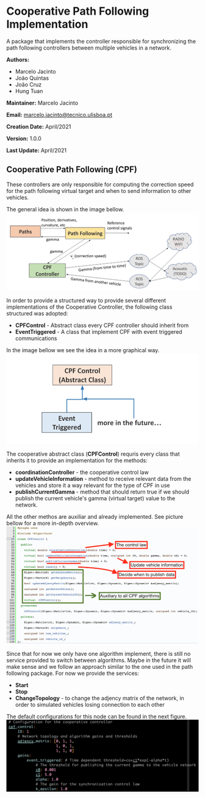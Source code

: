# Cooperative Path Following Implementation
A package that implements the controller responsible for synchronizing the path following controllers between multiple vehicles in a network.

**Authors:**
- Marcelo Jacinto
- João Quintas
- João Cruz
- Hung Tuan

**Maintainer:** Marcelo Jacinto

**Email:** marcelo.jacinto@tecnico.ulisboa.pt

**Creation Date:** April/2021

**Version:** 1.0.0

**Last Update:** April/2021

## Cooperative Path Following (CPF)
These controllers are only responsible for computing the correction speed for the path following virtual target and when to send information to other vehicles.

The general idea is shown in the image bellow.
![CPF High Level Architecture](img/cpf.png)

In order to provide a structured way to provide several different implementations of the Cooperative Controller, the following class structured was adopted:
- **CPFControl** - Abstract class every CPF controller should inherit from
- **EventTriggered** - A class that implement CPF with event triggered communications

In the image bellow we see the idea in a more graphical way.
![Class Structure](img/class_structure.png)

The cooperative abstract class (**CPFControl**) requris every class that inherits it to provide an implementation for the methods:
- **coordinationController** - the cooperative control law
- **updateVehicleInformation** - method to receive relevant data from the vehicles and store it a way relevant for the type of CPF in use
- **publishCurrentGamma** - method that should return true if we should publish the current vehicle's gamma (virtual target) value to the network.

All the other methos are auxiliar and already implemented. See picture bellow for a more in-depth overview.
![Abstract Class Structure](img/abstract_class_structure.png)

Since that for now we only have one algorithm implement, there is still no service provided to switch between algorithms. Maybe in the future it will make sense and we follow an approach similar to the one used in the path following package. For now we provide the services:
- **Start**
- **Stop**
- **ChangeTopology** - to change the adjency matrix of the network, in order to simulated vehicles losing connection to each other

The default configurations for this node can be found in the next figure.
![Node Configuration](img/node_configs.png)